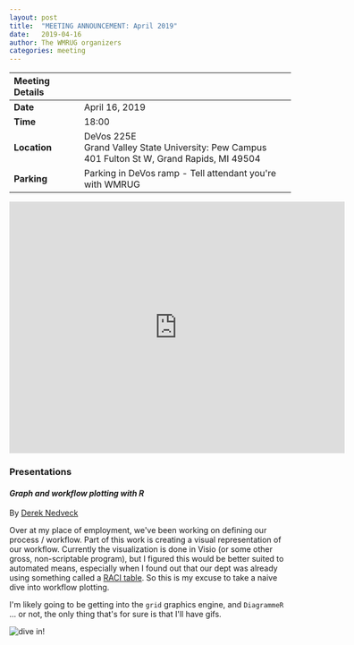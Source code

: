 ```yaml
---
layout: post
title:  "MEETING ANNOUNCEMENT: April 2019"
date:   2019-04-16
author: The WMRUG organizers
categories: meeting
---
```


| Meeting Details           ||
|:-----------|:--------------|
|**Date**    |April 16, 2019 |
|**Time**    |18:00          |
|**Location**|DeVos 225E<br>Grand Valley State University: Pew Campus<br>401 Fulton St W, Grand Rapids, MI 49504|
|**Parking** |Parking in DeVos ramp - Tell attendant you're with WMRUG|

<iframe src="https://www.google.com/maps/embed?pb=!1m18!1m12!1m3!1d2919.6694818617298!2d-85.68195459790934!3d42.96416909777801!2m3!1f0!2f0!3f0!3m2!1i1024!2i768!4f13.1!3m3!1m2!1s0x0%3A0x0!2zNDLCsDU3JzUwLjMiTiA4NcKwNDAnNDcuOSJX!5e0!3m2!1sen!2sus!4v1521903747307" width="600" height="450" frameborder="0" style="border:0" allowfullscreen></iframe>

### Presentations

#### *Graph and workflow plotting with R*

By [Derek Nedveck](http://dnedveck.com)

Over at my place of employment, we've been working on defining our process / workflow. Part of this work is creating a visual representation of our workflow. Currently the visualization is done in Visio (or some other gross, non-scriptable program), but I figured this would be better suited to automated means, especially when I found out that our dept was already using something called a [RACI table](https://en.wikipedia.org/wiki/Responsibility_assignment_matrix). So this is my excuse to take a naive dive into workflow plotting.

I'm likely going to be getting into the `grid` graphics engine, and `DiagrammeR` ... or not, the only thing that's for sure is that I'll have gifs. 

![dive in!](https://media1.tenor.com/images/7bdb6c810161d825e50fb0c3fd7fa283/tenor.gif)

 

